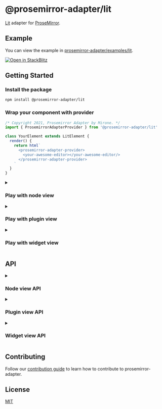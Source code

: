 # @prosemirror-adapter/lit

[Lit](https://lit.dev/) adapter for [ProseMirror](https://prosemirror.net/).

## Example

You can view the example in [prosemirror-adapter/examples/lit](../../examples/lit/).

[![Open in StackBlitz](https://developer.stackblitz.com/img/open_in_stackblitz.svg)](https://stackblitz.com/github/Saul-Mirone/prosemirror-adapter/tree/main/examples/lit)

## Getting Started

### Install the package

```bash
npm install @prosemirror-adapter/lit
```

### Wrap your component with provider

```ts
/* Copyright 2021, Prosemirror Adapter by Mirone. */
import { ProsemirrorAdapterProvider } from '@prosemirror-adapter/lit'

class YourElement extends LitElement {
  render() {
    return html`
      <prosemirror-adapter-provider>
        <your-awesome-editor></your-awesome-editor/>
      </prosemirror-adapter-provider>
    `
  }
}
```

<details>

<summary>

### Play with node view

</summary>

In this section we will implement a node view for paragraph node.

#### Build component for [node view](https://prosemirror.net/docs/ref/#view.NodeView)

```ts
/* Copyright 2021, Prosemirror Adapter by Mirone. */
import { ShallowLitElement, useNodeViewContext } from '@prosemirror-adapter/lit'
import { html } from 'lit'
import { customElement } from 'lit/decorators.js'
import { ref } from 'lit/directives/ref.js'

@customElement('my-paragraph')
export class Paragraph extends ShallowLitElement {
  nodeViewContext = useNodeViewContext(this)

  override render() {
    const contentRef = this.nodeViewContext.value?.contentRef
    if (!contentRef)
      return

    return html`<div ${ref(contentRef)}></div>`
  }
}

declare global {
  interface HTMLElementTagNameMap {
    'my-paragraph': Paragraph
  }
}
```

#### Bind node view components with prosemirror

```ts
/* Copyright 2021, Prosemirror Adapter by Mirone. */
import {
  ShallowLitElement,
  useNodeViewFactory,
} from '@prosemirror-adapter/lit'
import { RefOrCallback, ref } from 'lit/directives/ref.js'
import Paragraph from './Paragraph.ts'

@customElement('my-editor')
export class MyEditor extends ShallowLitElement {
  nodeViewFactory = useNodeViewFactory(this)

  editorRef: RefOrCallback = (element) => {
    const nodeViewFactory = this.nodeViewFactory.value!
    const editorView = new EditorView(element, {
      state: YourProsemirrorEditorState,
      nodeViews: {
        paragraph: this.nodeViewFactory({
          component: Paragraph,
          // Optional: add some options
          as: 'div',
          contentAs: 'p',
        }),
      },
    })
  }

  override render() {
    return html`<div class="editor" ${ref(this.editorRef)}></div>`
  }
}
```

🚀 Congratulations! You have built your first lit node view with prosemirror-adapter.

</details>

<details>

<summary>

### Play with plugin view

</summary>

In this section we will implement a plugin view that will display the size of the document.

#### Build component for [plugin view](https://prosemirror.net/docs/ref/#state.PluginView)

```ts
/* Copyright 2021, Prosemirror Adapter by Mirone. */
import { ShallowLitElement, usePluginViewContext } from '@prosemirror-adapter/lit'
import { html } from 'lit'
import { customElement } from 'lit/decorators.js'

@customElement('my-size')
export class Size extends ShallowLitElement {
  pluginViewContext = usePluginViewContext(this)

  override render() {
    const size = this.pluginViewContext.value?.view.state.doc.nodeSize

    return html`<div>Size for document: ${size}</div>`
  }
}

declare global {
  interface HTMLElementTagNameMap {
    'my-size': Size
  }
}
```

#### Bind plugin view components with prosemirror

```ts
/* Copyright 2021, Prosemirror Adapter by Mirone. */
import {
  ShallowLitElement,
  usePluginViewFactory,
} from '@prosemirror-adapter/lit'
import { RefOrCallback, ref } from 'lit/directives/ref.js'
import { Plugin } from 'prosemirror-state'
import Size from './Size.ts'

@customElement('my-editor')
export class MyEditor extends ShallowLitElement {
  pluginViewFactory = usePluginViewFactory(this)

  editorRef: RefOrCallback = (element) => {
    const pluginViewFactory = this.pluginViewFactory.value!
    const editorView = new EditorView(element, {
      state: YourProsemirrorEditorState,
      plugins: [
        new Plugin({
          view: pluginViewFactory({
            component: Size,
          }),
        }),
      ]
    })
  }

  override render() {
    return html`<div class="editor" ${ref(this.editorRef)}></div>`
  }
}
```

🚀 Congratulations! You have built your first lit plugin view with prosemirror-adapter.

</details>

<details>

<summary>

### Play with widget view

</summary>

In this section we will implement a widget view that will add hashes for heading when selected.

#### Build component for [widget decoration view](https://prosemirror.net/docs/ref/#view.Decoration%5Ewidget)

```ts
/* Copyright 2021, Prosemirror Adapter by Mirone. */
import { ShallowLitElement, useWidgetViewContext } from '@prosemirror-adapter/lit'
import { html } from 'lit'
import { customElement } from 'lit/decorators.js'

@customElement('my-hashes')
export class Hashes extends ShallowLitElement {
  widgetViewContext = useWidgetViewContext(this)

  override render() {
    const spec = this.widgetViewContext.value?.spec
    const level = spec?.level ?? 0
    const hashes = Array(level).fill('#').join('')
    return html`<span class="hash">${hashes}</span>`
  }
}

declare global {
  interface HTMLElementTagNameMap {
    'my-hashes': Hashes
  }
}
```

#### Bind widget view components with prosemirror

```ts
/* Copyright 2021, Prosemirror Adapter by Mirone. */
import {
  ShallowLitElement,
  useWidgetViewFactory,
} from '@prosemirror-adapter/lit'
import { RefOrCallback, ref } from 'lit/directives/ref.js'
import { Plugin } from 'prosemirror-state'
import { Hashes } from './Hashes'

@customElement('my-editor')
export class MyEditor extends ShallowLitElement {
  widgetViewFactory = useWidgetViewFactory(this)

  editorRef: RefOrCallback = (element) => {
    const widgetViewFactory = this.widgetViewFactory.value!
    const getHashWidget = widgetViewFactory({
      as: 'i',
      component: Hashes,
    })
    const editorView = new EditorView(element, {
      state: YourProsemirrorEditorState,
      plugins: [
        new Plugin({
          props: {
            decorations(state) {
              const { $from } = state.selection
              const node = $from.node()
              if (node.type.name !== 'heading')
                return DecorationSet.empty

              const widget = getHashWidget($from.before() + 1, {
                side: -1,
                level: node.attrs.level,
              })

              return DecorationSet.create(state.doc, [widget])
            },
          },
        }),
      ]
    })
  }

  override render() {
    return html`<div class="editor" ${ref(this.editorRef)}></div>`
  }
}
```

🚀 Congratulations! You have built your first lit widget view with prosemirror-adapter.

</details>

## API

<details>

<summary>

### Node view API

</summary>

#### useNodeViewFactory: () => (options: NodeViewFactoryOptions) => NodeView

```ts
/* Copyright 2021, Prosemirror Adapter by Mirone. */
type DOMSpec = string | HTMLElement | ((node: Node) => HTMLElement)

interface NodeViewFactoryOptions {
  // Component
  component: LitComponent

  // The DOM element to use as the root node of the node view.
  as?: DOMSpec
  // The DOM element that contains the content of the node.
  contentAs?: DOMSpec

  // Overrides: this part is equal to properties of [NodeView](https://prosemirror.net/docs/ref/#view.NodeView)
  update?: (node: Node, decorations: readonly Decoration[], innerDecorations: DecorationSource) => boolean | void
  ignoreMutation?: (mutation: MutationRecord) => boolean | void
  selectNode?: () => void
  deselectNode?: () => void
  setSelection?: (anchor: number, head: number, root: Document | ShadowRoot) => void
  stopEvent?: (event: Event) => boolean
  destroy?: () => void

  // Called when the node view is updated.
  onUpdate?: () => void
}
```

#### useNodeViewContext: () => NodeViewContext

```ts
/* Copyright 2021, Prosemirror Adapter by Mirone. */
interface NodeViewContext {
  // The DOM element that contains the content of the node.
  contentRef: NodeViewContentRef

  // The prosemirror editor view.
  view: EditorView

  // Get prosemirror position of current node view.
  getPos: () => number

  // Set node.attrs of current node.
  setAttrs: (attrs: Attrs) => void

  // The prosemirror node for current node.
  node: Writable<Node>

  // The prosemirror decorations for current node.
  decorations: Writable<readonly Decoration[]>

  // The prosemirror inner decorations for current node.
  innerDecorations: Writable<DecorationSource>

  // Whether the node is selected.
  selected: Writable<boolean>
}
```

</details>

<details>

<summary>

### Plugin view API

</summary>

#### usePluginViewFactory: () => (options: PluginViewFactoryOptions) => PluginView

```ts
/* Copyright 2021, Prosemirror Adapter by Mirone. */
interface PluginViewFactoryOptions {
  // Component
  component: LitComponent

  // The DOM element to use as the root node of the plugin view.
  // The `viewDOM` here means `EditorState.view.dom`.
  // By default, it will be `EditorState.view.dom.parentElement`.
  root?: (viewDOM: HTMLElement) => HTMLElement

  // Overrides: this part is equal to properties of [PluginView](https://prosemirror.net/docs/ref/#state.PluginView)
  update?: (view: EditorView, prevState: EditorState) => void
  destroy?: () => void
}
```

#### usePluginViewContext: () => PluginViewContext

```ts
/* Copyright 2021, Prosemirror Adapter by Mirone. */
interface PluginViewContext {
  // The prosemirror editor view.
  view: Writable<EditorView>

  // The previously prosemirror editor state.
  // Will be `undefined` when the plugin view is created.
  prevState: Writable<EditorState | undefined>
}
```

</details>

<details>

<summary>

### Widget view API

</summary>

#### useWidgetViewFactory: () => (options: WidgetViewFactoryOptions) => WidgetDecorationFactory

```ts
/* Copyright 2021, Prosemirror Adapter by Mirone. */
type WidgetDecorationFactory = (pos: number, spec?: WidgetDecorationSpec) => Decoration

interface WidgetViewFactoryOptions {
  // Component
  component: LitComponent

  // The DOM element to use as the root node of the widget view.
  as: string | HTMLElement
}
```


#### useWidgetViewContext: () => WidgetViewContext

```ts
/* Copyright 2021, Prosemirror Adapter by Mirone. */
interface WidgetViewContext {
  // The prosemirror editor view.
  view: EditorView

  // Get the position of the widget.
  getPos: () => number | undefined

  // Get the [spec](https://prosemirror.net/docs/ref/#view.Decoration^widget^spec) of the widget.
  spec?: WidgetDecorationSpec
}
```

</details>

## Contributing

Follow our [contribution guide](../../CONTRIBUTING.md) to learn how to contribute to prosemirror-adapter.

## License

[MIT](../../LICENSE)
